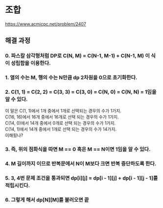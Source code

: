 # 조합
https://www.acmicpc.net/problem/2407
## 해결 과정
### 0. 파스칼 삼각형처럼 DP로 C(N, M) = C(N-1, M-1) + C(N-1, M) 이 식이 성립함을 이용한다.
### 1. 열의 수는 M, 행의 수는 N만큼 dp 2차원을 0으로 초기화한다.
### 2. C(1, 1) = C(2, 2) = C(3, 3) = C(3, 0) = C(N, 0) = C(N, N) = 1임을 알 수 있다.
이 말은 C(1, 1)에서 1개 중에서 1개로 선택되는 경우의 수가 1가지.   
C(16, 16)에서 16개 중에서 16개로 선택 되는 경우의 수가 1가지.    
C(14, 0)에서 14개 중에서 0개로 선택 되는 경우의 수가 1가지.    
C(14, 1)에서 14개 중에서 1개로 선택 되는 경우의 수가 14가지.   
이해됬나?   
### 3. 즉, 위의 점화식을 따면 M == 0 혹은 M == N이면 1임을 알 수 있다.
### 4. M 길이까지 이므로 반복문에서 N이 M보다 크면 반복 중단하도록 한다.
### 5. 3, 4번 문제 조건을 통과되면 dp[i][j] = dp[i - 1][j] + dp[i - 1][j - 1]를 적립시킨다.
### 6. 그렇게 해서 dp[N][M]를 불러오면 끝
